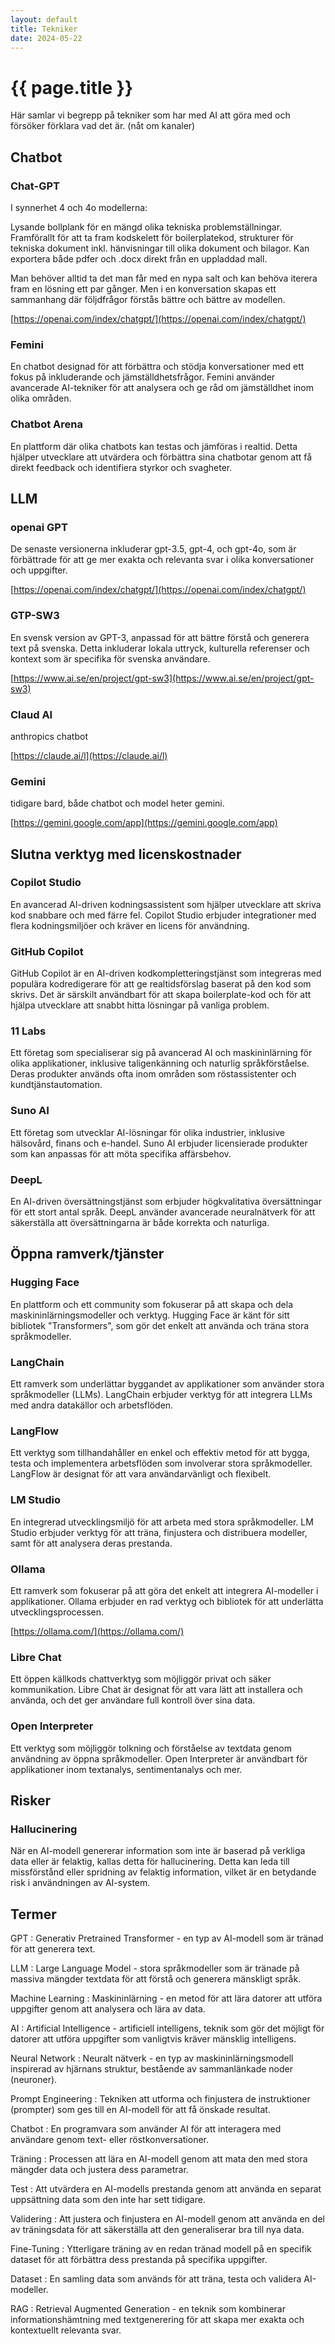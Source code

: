 ```yaml
---
layout: default
title: Tekniker
date: 2024-05-22
---
```


# {{ page.title }}

Här samlar vi begrepp på tekniker som har med AI att göra med och försöker förklara vad det är.
(nåt om kanaler)

## Chatbot

### Chat-GPT

I synnerhet 4 och 4o modellerna:

Lysande bollplank för en mängd olika tekniska problemställningar. Framförallt för att ta fram kodskelett för boilerplatekod, strukturer för tekniska dokument inkl. hänvisningar till olika dokument och bilagor. Kan exportera både pdfer och .docx direkt från en uppladdad mall.

Man behöver alltid ta det man får med en nypa salt och kan behöva iterera fram en lösning ett par gånger. Men i en konversation skapas ett sammanhang där följdfrågor förstås bättre och bättre av modellen.

[https://openai.com/index/chatgpt/](https://openai.com/index/chatgpt/)

### Femini

En chatbot designad för att förbättra och stödja konversationer med ett fokus på inkluderande och jämställdhetsfrågor. Femini använder avancerade AI-tekniker för att analysera och ge råd om jämställdhet inom olika områden.

### Chatbot Arena

En plattform där olika chatbots kan testas och jämföras i realtid. Detta hjälper utvecklare att utvärdera och förbättra sina chatbotar genom att få direkt feedback och identifiera styrkor och svagheter.

## LLM

### openai GPT

De senaste versionerna inkluderar gpt-3.5, gpt-4, och gpt-4o, som är förbättrade för att ge mer exakta och relevanta svar i olika konversationer och uppgifter.

[https://openai.com/index/chatgpt/](https://openai.com/index/chatgpt/)

### GTP-SW3

En svensk version av GPT-3, anpassad för att bättre förstå och generera text på svenska. Detta inkluderar lokala uttryck, kulturella referenser och kontext som är specifika för svenska användare.

[https://www.ai.se/en/project/gpt-sw3](https://www.ai.se/en/project/gpt-sw3)


### Claud AI
anthropics chatbot

[https://claude.ai/l](https://claude.ai/l)

### Gemini
tidigare bard, både chatbot och model heter gemini.

[https://gemini.google.com/app](https://gemini.google.com/app)


## Slutna verktyg med licenskostnader

### Copilot Studio

En avancerad AI-driven kodningsassistent som hjälper utvecklare att skriva kod snabbare och med färre fel. Copilot Studio erbjuder integrationer med flera kodningsmiljöer och kräver en licens för användning.

### GitHub Copilot

GitHub Copilot är en AI-driven kodkompletteringstjänst som integreras med populära kodredigerare för att ge realtidsförslag baserat på den kod som skrivs. Det är särskilt användbart för att skapa boilerplate-kod och för att hjälpa utvecklare att snabbt hitta lösningar på vanliga problem.

### 11 Labs

Ett företag som specialiserar sig på avancerad AI och maskininlärning för olika applikationer, inklusive taligenkänning och naturlig språkförståelse. Deras produkter används ofta inom områden som röstassistenter och kundtjänstautomation.

### Suno AI

Ett företag som utvecklar AI-lösningar för olika industrier, inklusive hälsovård, finans och e-handel. Suno AI erbjuder licensierade produkter som kan anpassas för att möta specifika affärsbehov.

### DeepL

En AI-driven översättningstjänst som erbjuder högkvalitativa översättningar för ett stort antal språk. DeepL använder avancerade neuralnätverk för att säkerställa att översättningarna är både korrekta och naturliga.

## Öppna ramverk/tjänster

### Hugging Face

En plattform och ett community som fokuserar på att skapa och dela maskininlärningsmodeller och verktyg. Hugging Face är känt för sitt bibliotek "Transformers", som gör det enkelt att använda och träna stora språkmodeller.

### LangChain

Ett ramverk som underlättar byggandet av applikationer som använder stora språkmodeller (LLMs). LangChain erbjuder verktyg för att integrera LLMs med andra datakällor och arbetsflöden.

### LangFlow

Ett verktyg som tillhandahåller en enkel och effektiv metod för att bygga, testa och implementera arbetsflöden som involverar stora språkmodeller. LangFlow är designat för att vara användarvänligt och flexibelt.

### LM Studio

En integrerad utvecklingsmiljö för att arbeta med stora språkmodeller. LM Studio erbjuder verktyg för att träna, finjustera och distribuera modeller, samt för att analysera deras prestanda.

### Ollama

Ett ramverk som fokuserar på att göra det enkelt att integrera AI-modeller i applikationer. Ollama erbjuder en rad verktyg och bibliotek för att underlätta utvecklingsprocessen.

[https://ollama.com/](https://ollama.com/)

### Libre Chat

Ett öppen källkods chattverktyg som möjliggör privat och säker kommunikation. Libre Chat är designat för att vara lätt att installera och använda, och det ger användare full kontroll över sina data.

### Open Interpreter

Ett verktyg som möjliggör tolkning och förståelse av textdata genom användning av öppna språkmodeller. Open Interpreter är användbart för applikationer inom textanalys, sentimentanalys och mer.

## Risker

### Hallucinering

När en AI-modell genererar information som inte är baserad på verkliga data eller är felaktig, kallas detta för hallucinering. Detta kan leda till missförstånd eller spridning av felaktig information, vilket är en betydande risk i användningen av AI-system.

## Termer

GPT
: Generativ Pretrained Transformer - en typ av AI-modell som är tränad för att generera text.

LLM
: Large Language Model - stora språkmodeller som är tränade på massiva mängder textdata för att förstå och generera mänskligt språk.

Machine Learning
: Maskininlärning - en metod för att lära datorer att utföra uppgifter genom att analysera och lära av data.

AI
: Artificial Intelligence - artificiell intelligens, teknik som gör det möjligt för datorer att utföra uppgifter som vanligtvis kräver mänsklig intelligens.

Neural Network
: Neuralt nätverk - en typ av maskininlärningsmodell inspirerad av hjärnans struktur, bestående av sammanlänkade noder (neuroner).

Prompt Engineering
: Tekniken att utforma och finjustera de instruktioner (prompter) som ges till en AI-modell för att få önskade resultat.

Chatbot
: En programvara som använder AI för att interagera med användare genom text- eller röstkonversationer.

Träning
: Processen att lära en AI-modell genom att mata den med stora mängder data och justera dess parametrar.

Test
: Att utvärdera en AI-modells prestanda genom att använda en separat uppsättning data som den inte har sett tidigare.

Validering
: Att justera och finjustera en AI-modell genom att använda en del av träningsdata för att säkerställa att den generaliserar bra till nya data.

Fine-Tuning
: Ytterligare träning av en redan tränad modell på en specifik dataset för att förbättra dess prestanda på specifika uppgifter.

Dataset
: En samling data som används för att träna, testa och validera AI-modeller.

RAG
: Retrieval Augmented Generation - en teknik som kombinerar informationshämtning med textgenerering för att skapa mer exakta och kontextuellt relevanta svar.